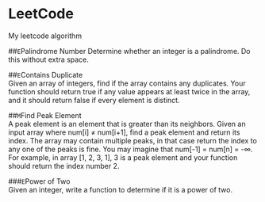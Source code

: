 # LeetCode
My leetcode algorithm 


##`E`Palindrome Number 
Determine whether an integer is a palindrome. Do this without extra space.


##`E`Contains Duplicate  
Given an array of integers, find if the array contains any duplicates. Your function should return true if any value appears at least twice in the array, and it should return false if every element is distinct.

##`M`Find Peak Element   
A peak element is an element that is greater than its neighbors.
Given an input array where num[i] ≠ num[i+1], find a peak element and return its index.
The array may contain multiple peaks, in that case return the index to any one of the peaks is fine.
You may imagine that num[-1] = num[n] = -∞.
For example, in array [1, 2, 3, 1], 3 is a peak element and your function should return the index number 2.

###`E`Power of Two  
Given an integer, write a function to determine if it is a power of two.


